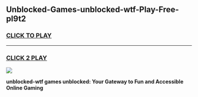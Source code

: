 
## Unblocked-Games-unblocked-wtf-Play-Free-pl9t2
<h3>
<a href="https://premium76.site?title=unblocked-wtf&ref=21A">CLICK TO PLAY</a></h3>
<hr>

<h3>
<a href="https://premium76.site?title=unblocked-wtf&ref=21A">CLICK 2 PLAY</a>
  
</h3>

<a href="https://premium76.site?title=unblocked-wtf&ref=21A"><img src="https://clearcache.store/games.png"></a>


**unblocked-wtf games unblocked: Your Gateway to Fun and Accessible Online Gaming**
